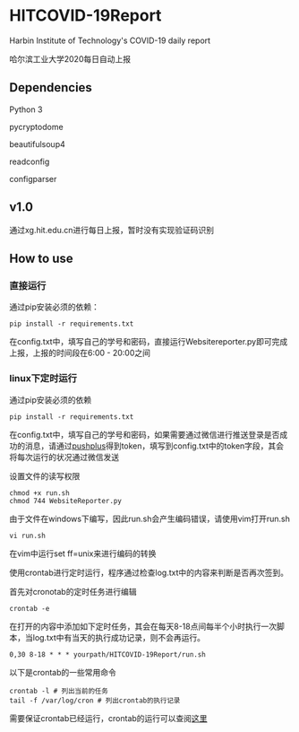 # HITCOVID-19Report
Harbin Institute of Technology's COVID-19 daily report

哈尔滨工业大学2020每日自动上报

## Dependencies

Python 3

pycryptodome

beautifulsoup4

readconfig

configparser

## v1.0

通过xg.hit.edu.cn进行每日上报，暂时没有实现验证码识别

## How to use

### 直接运行

通过pip安装必须的依赖：

```shell
pip install -r requirements.txt
```

在config.txt中，填写自己的学号和密码，直接运行Websitereporter.py即可完成上报，上报的时间段在6:00 - 20:00之间

### linux下定时运行

通过pip安装必须的依赖

```shell
pip install -r requirements.txt
```

在config.txt中，填写自己的学号和密码，如果需要通过微信进行推送登录是否成功的消息，请通过<a href="http://pushplus.hxtrip.com/">pushplus</a>得到token，填写到config.txt中的token字段，其会将每次运行的状况通过微信发送

设置文件的读写权限

```shell
chmod +x run.sh
chmod 744 WebsiteReporter.py
```

由于文件在windows下编写，因此run.sh会产生编码错误，请使用vim打开run.sh

```shell
vi run.sh
```

在vim中运行set ff=unix来进行编码的转换

使用crontab进行定时运行，程序通过检查log.txt中的内容来判断是否再次签到。

首先对cronotab的定时任务进行编辑

```shell
crontab -e
```

在打开的内容中添加如下定时任务，其会在每天8-18点间每半个小时执行一次脚本，当log.txt中有当天的执行成功记录，则不会再运行。

```shell
0,30 8-18 * * * yourpath/HITCOVID-19Report/run.sh
```

以下是crontab的一些常用命令

```shell
crontab -l # 列出当前的任务
tail -f /var/log/cron # 列出crontab的执行记录
```

需要保证crontab已经运行，crontab的运行可以查阅<a href="https://www.cnblogs.com/ftl1012/p/crontab.html">这里</a>